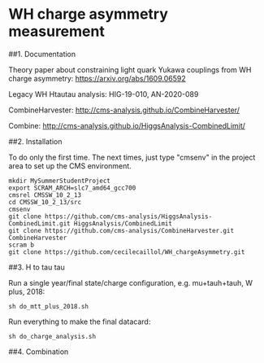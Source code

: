 # WH charge asymmetry measurement

##1. Documentation

Theory paper about constraining light quark Yukawa couplings from WH charge asymmetry: https://arxiv.org/abs/1609.06592

Legacy WH Htautau analysis: HIG-19-010, AN-2020-089

CombineHarvester: http://cms-analysis.github.io/CombineHarvester/

Combine: http://cms-analysis.github.io/HiggsAnalysis-CombinedLimit/

##2. Installation

To do only the first time. The next times, just type "cmsenv" in the project area to set up the CMS environment.

```
mkdir MySummerStudentProject
export SCRAM_ARCH=slc7_amd64_gcc700
cmsrel CMSSW_10_2_13
cd CMSSW_10_2_13/src
cmsenv
git clone https://github.com/cms-analysis/HiggsAnalysis-CombinedLimit.git HiggsAnalysis/CombinedLimit
git clone https://github.com/cms-analysis/CombineHarvester.git CombineHarvester
scram b
git clone https://github.com/cecilecaillol/WH_chargeAsymmetry.git
```

##3. H to tau tau

Run a single year/final state/charge configuration, e.g. mu+tauh+tauh, W plus, 2018:

```
sh do_mtt_plus_2018.sh
```

Run everything to make the final datacard:

```
sh do_charge_analysis.sh
```

##4. Combination
